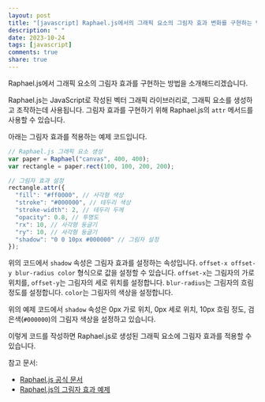 ```yaml
---
layout: post
title: "[javascript] Raphael.js에서의 그래픽 요소의 그림자 효과 변화를 구현하는 방법은 어떻게 되는가?"
description: " "
date: 2023-10-24
tags: [javascript]
comments: true
share: true
---
```


Raphael.js에서 그래픽 요소의 그림자 효과를 구현하는 방법을 소개해드리겠습니다.

Raphael.js는 JavaScript로 작성된 벡터 그래픽 라이브러리로, 그래픽 요소를 생성하고 조작하는데 사용됩니다. 그림자 효과를 구현하기 위해 Raphael.js의 `attr` 메서드를 사용할 수 있습니다.

아래는 그림자 효과를 적용하는 예제 코드입니다.

```javascript
// Raphael.js 그래픽 요소 생성
var paper = Raphael("canvas", 400, 400);
var rectangle = paper.rect(100, 100, 200, 200);

// 그림자 효과 설정
rectangle.attr({
  "fill": "#ff0000", // 사각형 색상
  "stroke": "#000000", // 테두리 색상
  "stroke-width": 2, // 테두리 두께
  "opacity": 0.8, // 투명도
  "rx": 10, // 사각형 둥글기
  "ry": 10, // 사각형 둥글기
  "shadow": "0 0 10px #000000" // 그림자 설정
});
```

위의 코드에서 `shadow` 속성은 그림자 효과를 설정하는 속성입니다. `offset-x offset-y blur-radius color` 형식으로 값을 설정할 수 있습니다. `offset-x`는 그림자의 가로 위치를, `offset-y`는 그림자의 세로 위치를 설정합니다. `blur-radius`는 그림자의 흐림 정도를 설정합니다. `color`는 그림자의 색상을 설정합니다.

위의 예제 코드에서 `shadow` 속성은 0px 가로 위치, 0px 세로 위치, 10px 흐림 정도, 검은색(`#000000`)의 그림자 색상을 설정하고 있습니다.

이렇게 코드를 작성하면 Raphael.js로 생성된 그래픽 요소에 그림자 효과를 적용할 수 있습니다.

참고 문서:
- [Raphael.js 공식 문서](https://dmitrybaranovskiy.github.io/raphael/reference.html#Element.attr)
- [Raphael.js의 그림자 효과 예제](https://raphaeljs.com/reference.html#attr-shadow)